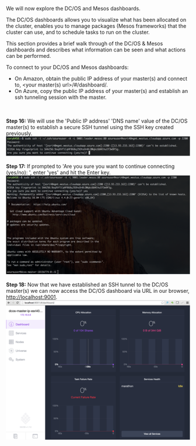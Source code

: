 We will now explore the DC/OS and Mesos dashboards.<br>

The DC/OS dashboards allows you to visualize what has been allocated on the cluster, enables you to manage packages (Mesos frameworks) that the cluster can use, and to schedule tasks to run on the cluster.

This section provides a brief walk through of the DC/OS & Mesos dashboards and describes what information can be seen and what actions can be performed.

To connect to your DC/OS and Mesos dashboards:
* On Amazon, obtain the public IP address of your master(s) and connect to, <your master(s) url>/#/dashboard/.
* On Azure, copy the public IP address of your master(s) and establish an ssh tunneling session with the master.

<br><br><b>Step 16:</b> We will use the 'Public IP address' 'DNS name' value of the DC/OS master(s) to establish a secure SSH tunnel using the SSH key created previously.
<img src="../images/01-acs-setup/acs-create-19.png"/>
<br><br><b>Step 17:</b> If prompted to 'Are you sure you want to continue connecting (yes/no): ', enter 'yes' and hit the Enter key.
<img src="../images/01-acs-setup/acs-create-20.png"/>
<br><br><b>Step 18:</b> Now that we have established an SSH tunnel to the DC/OS master(s) we can now access the DC/OS dashboard via URL in our browser, <a href="http://localhost:9001">http://localhost:9001</a>.
<img src="../images/01-acs-setup/acs-create-21.png"/>
